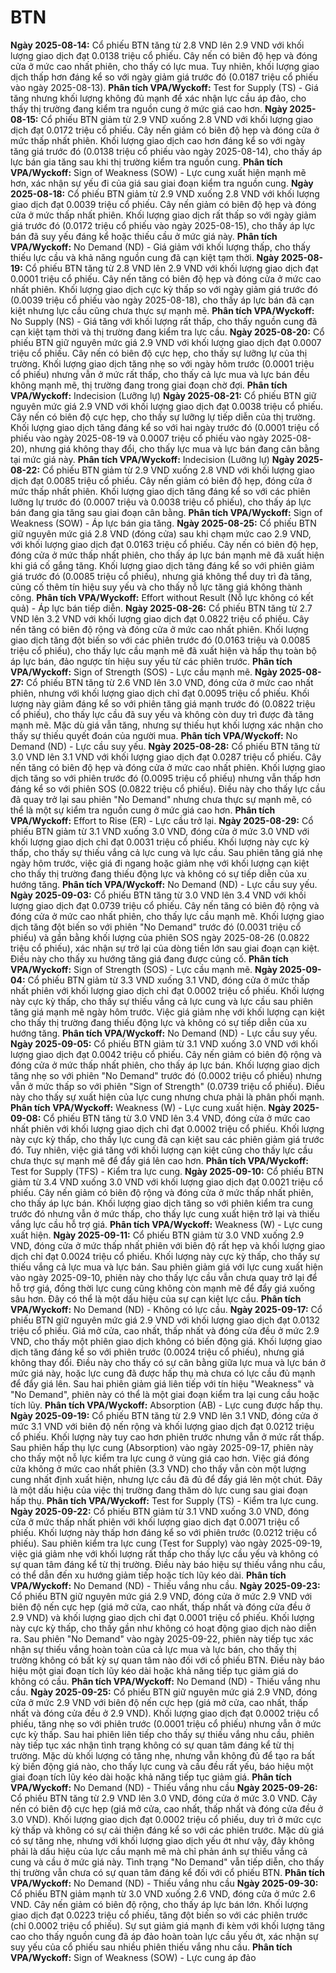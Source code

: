 # BTN

**Ngày 2025-08-14:** Cổ phiếu BTN tăng từ 2.8 VND lên 2.9 VND với khối lượng giao dịch đạt 0.0138 triệu cổ phiếu. Cây nến có biên độ hẹp và đóng cửa ở mức cao nhất phiên, cho thấy có lực mua. Tuy nhiên, khối lượng giao dịch thấp hơn đáng kể so với ngày giảm giá trước đó (0.0187 triệu cổ phiếu vào ngày 2025-08-13). **Phân tích VPA/Wyckoff:** Test for Supply (TS) - Giá tăng nhưng khối lượng không đủ mạnh để xác nhận lực cầu áp đảo, cho thấy thị trường đang kiểm tra nguồn cung ở mức giá cao hơn.
**Ngày 2025-08-15:** Cổ phiếu BTN giảm từ 2.9 VND xuống 2.8 VND với khối lượng giao dịch đạt 0.0172 triệu cổ phiếu. Cây nến giảm có biên độ hẹp và đóng cửa ở mức thấp nhất phiên. Khối lượng giao dịch cao hơn đáng kể so với ngày tăng giá trước đó (0.0138 triệu cổ phiếu vào ngày 2025-08-14), cho thấy áp lực bán gia tăng sau khi thị trường kiểm tra nguồn cung. **Phân tích VPA/Wyckoff:** Sign of Weakness (SOW) - Lực cung xuất hiện mạnh mẽ hơn, xác nhận sự yếu đi của giá sau giai đoạn kiểm tra nguồn cung.
**Ngày 2025-08-18:** Cổ phiếu BTN giảm từ 2.9 VND xuống 2.8 VND với khối lượng giao dịch đạt 0.0039 triệu cổ phiếu. Cây nến giảm có biên độ hẹp và đóng cửa ở mức thấp nhất phiên. Khối lượng giao dịch rất thấp so với ngày giảm giá trước đó (0.0172 triệu cổ phiếu vào ngày 2025-08-15), cho thấy áp lực bán đã suy yếu đáng kể hoặc thiếu cầu ở mức giá này. **Phân tích VPA/Wyckoff:** No Demand (ND) - Giá giảm với khối lượng thấp, cho thấy thiếu lực cầu và khả năng nguồn cung đã cạn kiệt tạm thời.
**Ngày 2025-08-19:** Cổ phiếu BTN tăng từ 2.8 VND lên 2.9 VND với khối lượng giao dịch đạt 0.0001 triệu cổ phiếu. Cây nến tăng có biên độ hẹp và đóng cửa ở mức cao nhất phiên. Khối lượng giao dịch cực kỳ thấp so với ngày giảm giá trước đó (0.0039 triệu cổ phiếu vào ngày 2025-08-18), cho thấy áp lực bán đã cạn kiệt nhưng lực cầu cũng chưa thực sự mạnh mẽ. **Phân tích VPA/Wyckoff:** No Supply (NS) - Giá tăng với khối lượng rất thấp, cho thấy nguồn cung đã cạn kiệt tạm thời và thị trường đang kiểm tra lực cầu.
**Ngày 2025-08-20:** Cổ phiếu BTN giữ nguyên mức giá 2.9 VND với khối lượng giao dịch đạt 0.0007 triệu cổ phiếu. Cây nến có biên độ cực hẹp, cho thấy sự lưỡng lự của thị trường. Khối lượng giao dịch tăng nhẹ so với ngày hôm trước (0.0001 triệu cổ phiếu) nhưng vẫn ở mức rất thấp, cho thấy cả lực mua và lực bán đều không mạnh mẽ, thị trường đang trong giai đoạn chờ đợi. **Phân tích VPA/Wyckoff:** Indecision (Lưỡng lự)
**Ngày 2025-08-21:** Cổ phiếu BTN giữ nguyên mức giá 2.9 VND với khối lượng giao dịch đạt 0.0038 triệu cổ phiếu. Cây nến có biên độ cực hẹp, cho thấy sự lưỡng lự tiếp diễn của thị trường. Khối lượng giao dịch tăng đáng kể so với hai ngày trước đó (0.0001 triệu cổ phiếu vào ngày 2025-08-19 và 0.0007 triệu cổ phiếu vào ngày 2025-08-20), nhưng giá không thay đổi, cho thấy lực mua và lực bán đang cân bằng tại mức giá này. **Phân tích VPA/Wyckoff:** Indecision (Lưỡng lự)
**Ngày 2025-08-22:** Cổ phiếu BTN giảm từ 2.9 VND xuống 2.8 VND với khối lượng giao dịch đạt 0.0085 triệu cổ phiếu. Cây nến giảm có biên độ hẹp, đóng cửa ở mức thấp nhất phiên. Khối lượng giao dịch tăng đáng kể so với các phiên lưỡng lự trước đó (0.0007 triệu và 0.0038 triệu cổ phiếu), cho thấy áp lực bán đang gia tăng sau giai đoạn cân bằng. **Phân tích VPA/Wyckoff:** Sign of Weakness (SOW) - Áp lực bán gia tăng.
**Ngày 2025-08-25:** Cổ phiếu BTN giữ nguyên mức giá 2.8 VND (đóng cửa) sau khi chạm mức cao 2.9 VND, với khối lượng giao dịch đạt 0.0163 triệu cổ phiếu. Cây nến có biên độ hẹp, đóng cửa ở mức thấp nhất phiên, cho thấy áp lực bán mạnh mẽ đã xuất hiện khi giá cố gắng tăng. Khối lượng giao dịch tăng đáng kể so với phiên giảm giá trước đó (0.0085 triệu cổ phiếu), nhưng giá không thể duy trì đà tăng, củng cố thêm tín hiệu suy yếu và cho thấy nỗ lực tăng giá không thành công. **Phân tích VPA/Wyckoff:** Effort without Result (Nỗ lực không có kết quả) - Áp lực bán tiếp diễn.
**Ngày 2025-08-26:** Cổ phiếu BTN tăng từ 2.7 VND lên 3.2 VND với khối lượng giao dịch đạt 0.0822 triệu cổ phiếu. Cây nến tăng có biên độ rộng và đóng cửa ở mức cao nhất phiên. Khối lượng giao dịch tăng đột biến so với các phiên trước đó (0.0163 triệu và 0.0085 triệu cổ phiếu), cho thấy lực cầu mạnh mẽ đã xuất hiện và hấp thụ toàn bộ áp lực bán, đảo ngược tín hiệu suy yếu từ các phiên trước. **Phân tích VPA/Wyckoff:** Sign of Strength (SOS) - Lực cầu mạnh mẽ.
**Ngày 2025-08-27:** Cổ phiếu BTN tăng từ 2.6 VND lên 3.0 VND, đóng cửa ở mức cao nhất phiên, nhưng với khối lượng giao dịch chỉ đạt 0.0095 triệu cổ phiếu. Khối lượng này giảm đáng kể so với phiên tăng giá mạnh trước đó (0.0822 triệu cổ phiếu), cho thấy lực cầu đã suy yếu và không còn duy trì được đà tăng mạnh mẽ. Mặc dù giá vẫn tăng, nhưng sự thiếu hụt khối lượng xác nhận cho thấy sự thiếu quyết đoán của người mua. **Phân tích VPA/Wyckoff:** No Demand (ND) - Lực cầu suy yếu.
**Ngày 2025-08-28:** Cổ phiếu BTN tăng từ 3.0 VND lên 3.1 VND với khối lượng giao dịch đạt 0.0287 triệu cổ phiếu. Cây nến tăng có biên độ hẹp và đóng cửa ở mức cao nhất phiên. Khối lượng giao dịch tăng so với phiên trước đó (0.0095 triệu cổ phiếu) nhưng vẫn thấp hơn đáng kể so với phiên SOS (0.0822 triệu cổ phiếu). Điều này cho thấy lực cầu đã quay trở lại sau phiên "No Demand" nhưng chưa thực sự mạnh mẽ, có thể là một sự kiểm tra nguồn cung ở mức giá cao hơn. **Phân tích VPA/Wyckoff:** Effort to Rise (ER) - Lực cầu trở lại.
**Ngày 2025-08-29:** Cổ phiếu BTN giảm từ 3.1 VND xuống 3.0 VND, đóng cửa ở mức 3.0 VND với khối lượng giao dịch chỉ đạt 0.0031 triệu cổ phiếu. Khối lượng này cực kỳ thấp, cho thấy sự thiếu vắng cả lực cung và lực cầu. Sau phiên tăng giá nhẹ ngày hôm trước, việc giá đi ngang hoặc giảm nhẹ với khối lượng cạn kiệt cho thấy thị trường đang thiếu động lực và không có sự tiếp diễn của xu hướng tăng. **Phân tích VPA/Wyckoff:** No Demand (ND) - Lực cầu suy yếu.
**Ngày 2025-09-03:** Cổ phiếu BTN tăng từ 3.0 VND lên 3.4 VND với khối lượng giao dịch đạt 0.0739 triệu cổ phiếu. Cây nến tăng có biên độ rộng và đóng cửa ở mức cao nhất phiên, cho thấy lực cầu mạnh mẽ. Khối lượng giao dịch tăng đột biến so với phiên "No Demand" trước đó (0.0031 triệu cổ phiếu) và gần bằng khối lượng của phiên SOS ngày 2025-08-26 (0.0822 triệu cổ phiếu), xác nhận sự trở lại của dòng tiền lớn sau giai đoạn cạn kiệt. Điều này cho thấy xu hướng tăng giá đang được củng cố. **Phân tích VPA/Wyckoff:** Sign of Strength (SOS) - Lực cầu mạnh mẽ.
**Ngày 2025-09-04:** Cổ phiếu BTN giảm từ 3.3 VND xuống 3.1 VND, đóng cửa ở mức thấp nhất phiên với khối lượng giao dịch chỉ đạt 0.0002 triệu cổ phiếu. Khối lượng này cực kỳ thấp, cho thấy sự thiếu vắng cả lực cung và lực cầu sau phiên tăng giá mạnh mẽ ngày hôm trước. Việc giá giảm nhẹ với khối lượng cạn kiệt cho thấy thị trường đang thiếu động lực và không có sự tiếp diễn của xu hướng tăng. **Phân tích VPA/Wyckoff:** No Demand (ND) - Lực cầu suy yếu.
**Ngày 2025-09-05:** Cổ phiếu BTN giảm từ 3.1 VND xuống 3.0 VND với khối lượng giao dịch đạt 0.0042 triệu cổ phiếu. Cây nến giảm có biên độ rộng và đóng cửa ở mức thấp nhất phiên, cho thấy áp lực bán. Khối lượng giao dịch tăng nhẹ so với phiên "No Demand" trước đó (0.0002 triệu cổ phiếu) nhưng vẫn ở mức thấp so với phiên "Sign of Strength" (0.0739 triệu cổ phiếu). Điều này cho thấy sự xuất hiện của lực cung nhưng chưa phải là phân phối mạnh. **Phân tích VPA/Wyckoff:** Weakness (W) - Lực cung xuất hiện.
**Ngày 2025-09-08:** Cổ phiếu BTN tăng từ 3.0 VND lên 3.4 VND, đóng cửa ở mức cao nhất phiên với khối lượng giao dịch chỉ đạt 0.0002 triệu cổ phiếu. Khối lượng này cực kỳ thấp, cho thấy lực cung đã cạn kiệt sau các phiên giảm giá trước đó. Tuy nhiên, việc giá tăng với khối lượng cạn kiệt cũng cho thấy lực cầu chưa thực sự mạnh mẽ để đẩy giá lên cao hơn. **Phân tích VPA/Wyckoff:** Test for Supply (TFS) - Kiểm tra lực cung.
**Ngày 2025-09-10:** Cổ phiếu BTN giảm từ 3.4 VND xuống 3.0 VND với khối lượng giao dịch đạt 0.0021 triệu cổ phiếu. Cây nến giảm có biên độ rộng và đóng cửa ở mức thấp nhất phiên, cho thấy áp lực bán. Khối lượng giao dịch tăng so với phiên kiểm tra cung trước đó nhưng vẫn ở mức thấp, cho thấy lực cung xuất hiện trở lại và thiếu vắng lực cầu hỗ trợ giá. **Phân tích VPA/Wyckoff:** Weakness (W) - Lực cung xuất hiện.
**Ngày 2025-09-11:** Cổ phiếu BTN giảm từ 3.0 VND xuống 2.9 VND, đóng cửa ở mức thấp nhất phiên với biên độ rất hẹp và khối lượng giao dịch chỉ đạt 0.0024 triệu cổ phiếu. Khối lượng này cực kỳ thấp, cho thấy sự thiếu vắng cả lực mua và lực bán. Sau phiên giảm giá với lực cung xuất hiện vào ngày 2025-09-10, phiên này cho thấy lực cầu vẫn chưa quay trở lại để hỗ trợ giá, đồng thời lực cung cũng không còn mạnh mẽ để đẩy giá xuống sâu hơn. Đây có thể là một dấu hiệu của sự cạn kiệt lực cầu. **Phân tích VPA/Wyckoff:** No Demand (ND) - Không có lực cầu.
**Ngày 2025-09-17:** Cổ phiếu BTN giữ nguyên mức giá 2.9 VND với khối lượng giao dịch đạt 0.0132 triệu cổ phiếu. Giá mở cửa, cao nhất, thấp nhất và đóng cửa đều ở mức 2.9 VND, cho thấy một phiên giao dịch không có biến động giá. Khối lượng giao dịch tăng đáng kể so với phiên trước (0.0024 triệu cổ phiếu), nhưng giá không thay đổi. Điều này cho thấy có sự cân bằng giữa lực mua và lực bán ở mức giá này, hoặc lực cung đã được hấp thụ mà chưa có lực cầu đủ mạnh để đẩy giá lên. Sau hai phiên giảm giá liên tiếp với tín hiệu "Weakness" và "No Demand", phiên này có thể là một giai đoạn kiểm tra lại cung cầu hoặc tích lũy. **Phân tích VPA/Wyckoff:** Absorption (AB) - Lực cung được hấp thụ.
**Ngày 2025-09-19:** Cổ phiếu BTN tăng từ 2.9 VND lên 3.1 VND, đóng cửa ở mức 3.1 VND với biên độ nến rộng và khối lượng giao dịch đạt 0.0212 triệu cổ phiếu. Khối lượng này tuy cao hơn phiên trước nhưng vẫn ở mức rất thấp. Sau phiên hấp thụ lực cung (Absorption) vào ngày 2025-09-17, phiên này cho thấy một nỗ lực kiểm tra lực cung ở vùng giá cao hơn. Việc giá đóng cửa không ở mức cao nhất phiên (3.3 VND) cho thấy vẫn còn một lượng cung nhất định xuất hiện, nhưng lực cầu đã đủ để đẩy giá lên một chút. Đây là một dấu hiệu của việc thị trường đang thăm dò lực cung sau giai đoạn hấp thụ. **Phân tích VPA/Wyckoff:** Test for Supply (TS) - Kiểm tra lực cung.
**Ngày 2025-09-22:** Cổ phiếu BTN giảm từ 3.1 VND xuống 3.0 VND, đóng cửa ở mức thấp nhất phiên với khối lượng giao dịch đạt 0.0071 triệu cổ phiếu. Khối lượng này thấp hơn đáng kể so với phiên trước (0.0212 triệu cổ phiếu). Sau phiên kiểm tra lực cung (Test for Supply) vào ngày 2025-09-19, việc giá giảm nhẹ với khối lượng rất thấp cho thấy lực cầu yếu và không có sự quan tâm đáng kể từ thị trường. Điều này báo hiệu sự thiếu vắng nhu cầu, có thể dẫn đến xu hướng giảm tiếp hoặc tích lũy kéo dài. **Phân tích VPA/Wyckoff:** No Demand (ND) - Thiếu vắng nhu cầu.
**Ngày 2025-09-23:** Cổ phiếu BTN giữ nguyên mức giá 2.9 VND, đóng cửa ở mức 2.9 VND với biên độ nến cực hẹp (giá mở cửa, cao nhất, thấp nhất và đóng cửa đều ở 2.9 VND) và khối lượng giao dịch chỉ đạt 0.0001 triệu cổ phiếu. Khối lượng này cực kỳ thấp, cho thấy gần như không có hoạt động giao dịch nào diễn ra. Sau phiên "No Demand" vào ngày 2025-09-22, phiên này tiếp tục xác nhận sự thiếu vắng hoàn toàn của cả lực mua và lực bán, cho thấy thị trường không có bất kỳ sự quan tâm nào đối với cổ phiếu BTN. Điều này báo hiệu một giai đoạn tích lũy kéo dài hoặc khả năng tiếp tục giảm giá do không có cầu. **Phân tích VPA/Wyckoff:** No Demand (ND) - Thiếu vắng nhu cầu.
**Ngày 2025-09-25:** Cổ phiếu BTN giữ nguyên mức giá 2.9 VND, đóng cửa ở mức 2.9 VND với biên độ nến cực hẹp (giá mở cửa, cao nhất, thấp nhất và đóng cửa đều ở 2.9 VND). Khối lượng giao dịch đạt 0.0002 triệu cổ phiếu, tăng nhẹ so với phiên trước (0.0001 triệu cổ phiếu) nhưng vẫn ở mức cực kỳ thấp. Sau hai phiên liên tiếp cho thấy sự thiếu vắng nhu cầu, phiên này tiếp tục xác nhận tình trạng không có sự quan tâm đáng kể từ thị trường. Mặc dù khối lượng có tăng nhẹ, nhưng vẫn không đủ để tạo ra bất kỳ biến động giá nào, cho thấy lực cung và cầu đều rất yếu, báo hiệu một giai đoạn tích lũy kéo dài hoặc khả năng tiếp tục giảm giá. **Phân tích VPA/Wyckoff:** No Demand (ND) - Thiếu vắng nhu cầu
**Ngày 2025-09-26:** Cổ phiếu BTN tăng từ 2.9 VND lên 3.0 VND, đóng cửa ở mức 3.0 VND. Cây nến có biên độ cực hẹp (giá mở cửa, cao nhất, thấp nhất và đóng cửa đều ở 3.0 VND). Khối lượng giao dịch đạt 0.0002 triệu cổ phiếu, duy trì ở mức cực kỳ thấp và không có sự cải thiện đáng kể so với các phiên trước. Mặc dù giá có sự tăng nhẹ, nhưng với khối lượng giao dịch yếu ớt như vậy, đây không phải là dấu hiệu của lực cầu mạnh mẽ mà chỉ phản ánh sự thiếu vắng cả cung và cầu ở mức giá này. Tình trạng "No Demand" vẫn tiếp diễn, cho thấy thị trường vẫn chưa có sự quan tâm đáng kể đối với cổ phiếu BTN. **Phân tích VPA/Wyckoff:** No Demand (ND) - Thiếu vắng nhu cầu
**Ngày 2025-09-30:** Cổ phiếu BTN giảm mạnh từ 3.0 VND xuống 2.6 VND, đóng cửa ở mức 2.6 VND. Cây nến giảm có biên độ rộng, cho thấy áp lực bán lớn. Khối lượng giao dịch đạt 0.0223 triệu cổ phiếu, tăng đột biến so với các phiên trước (chỉ 0.0002 triệu cổ phiếu). Sự sụt giảm giá mạnh đi kèm với khối lượng tăng cao cho thấy nguồn cung đã áp đảo hoàn toàn lực cầu yếu ớt, xác nhận sự suy yếu của cổ phiếu sau nhiều phiên thiếu vắng nhu cầu. **Phân tích VPA/Wyckoff:** Sign of Weakness (SOW) - Lực cung áp đảo
